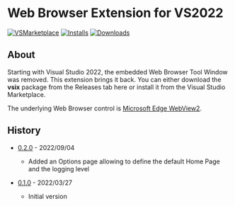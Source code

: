 # Web Browser Extension for VS2022

<!-- https://vsmarketplacebadge.apphb.com/ -->
[![VSMarketplace](https://vsmarketplacebadge.apphb.com/version-short/odalet.webbrowserforvs2022.svg)](https://marketplace.visualstudio.com/items?itemName=odalet.webbrowserforvs2022) [![Installs](https://vsmarketplacebadge.apphb.com/installs-short/odalet.webbrowserforvs2022.svg)](https://marketplace.visualstudio.com/items?itemName=odalet.webbrowserforvs2022) [![Downloads](https://vsmarketplacebadge.apphb.com/downloads-short/odalet.webbrowserforvs2022.svg)](https://marketplace.visualstudio.com/items?itemName=odalet.webbrowserforvs2022)

## About

Starting with Visual Studio 2022, the embedded Web Browser Tool Window was removed. This extension brings it back. You can either download the **vsix** package from the Releases tab here or install it from the Visual Studio Marketplace.

The underlying Web Browser control is [Microsoft Edge WebView2](https://docs.microsoft.com/en-us/microsoft-edge/webview2/).

## History

* [0.2.0](https://github.com/odalet/VSWebBrowserExtension/releases/tag/v0.2.0) - 2022/09/04
  * Added an Options page allowing to define the default Home Page and the logging level

* [0.1.0](https://github.com/odalet/VSWebBrowserExtension/releases/tag/v0.1.0) - 2022/03/27
  * Initial version

